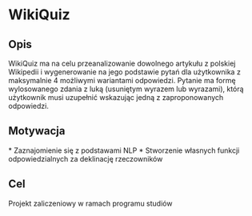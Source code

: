 # WikiQuiz
<h2>Opis</h2>
WikiQuiz ma na celu przeanalizowanie dowolnego artykułu z polskiej Wikipedii i wygenerowanie na jego podstawie pytań dla użytkownika z maksymalnie 4 możliwymi wariantami odpowiedzi. Pytanie ma formę wylosowanego zdania z luką (usuniętym wyrazem lub wyrazami), którą użytkownik musi uzupełnić wskazując jedną z zaproponowanych odpowiedzi.

<h2>Motywacja</h2>
* Zaznajomienie się z podstawami NLP
* Stworzenie własnych funkcji odpowiedzialnych za deklinację rzeczowników

<h2>Cel</h2>
Projekt zaliczeniowy w ramach programu studiów

